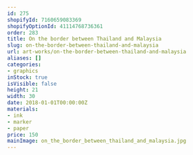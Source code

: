 ```yaml
---
id: 275
shopifyId: 7160659083369
shopifyOptionId: 41114768736361
order: 283
title: On the border between Thailand and Malaysia
slug: on-the-border-between-thailand-and-malaysia
url: art-works/on-the-border-between-thailand-and-malaysia
aliases: []
categories:
- graphics
inStock: true
isVisible: false
height: 21
width: 30
date: 2018-01-01T00:00:00Z
materials:
- ink
- marker
- paper
price: 150
mainImage: on_the_border_between_thailand_and_malaysia.jpg
---
```

